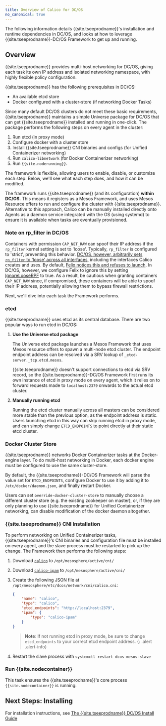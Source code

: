 ```yaml
---
title: Overview of Calico for DC/OS
no_canonical: true
---
```


The following information details {{site.tseeprodname}}'s installation and runtime dependencies
in DC/OS, and looks at how to leverage {{site.tseeprodname}}-DC/OS Framework to get up and running.

## Overview

{{site.tseeprodname}} provides multi-host networking for DC/OS, giving each task its own IP
address and isolated networking namespace, with highly flexible policy configuration.

{{site.tseeprodname}} has the following prerequisites in DC/OS:

- An available etcd store
- Docker configured with a cluster-store (if networking Docker Tasks)

Since many default DC/OS clusters do not meet these basic requirements, {{site.tseeprodname}}
maintains a simple Universe package for DC/OS that can get {{site.tseeprodname}}
installed and running in one-click. The package performs the following
steps on every agent in the cluster:

1. Run etcd (in proxy mode)
2. Configure docker with a cluster store
3. Install {{site.tseeprodname}} CNI binaries and configs (for Unified Containerizer networking)
4. Run `calico-libnetwork` (for Docker Containerizer networking)
5. Run `{{site.noderunning}}`.

The framework is flexible, allowing users to enable, disable, or customize each step.
Below, we'll see what each step does, and how it can be modified.

The framework runs {{site.tseeprodname}} (and its configuration) **within DC/OS.**
This means it registers as a Mesos Framework, and uses Mesos Resource offers
to run and configure the cluster with {{site.tseeprodname}}. Alternative to this approach,
Calico can be manually installed directly onto Agents as a daemon service integrated
with the OS (using systemd) to ensure it is available when tasks are eventually
provisioned.

### Note on rp_filter in DC/OS

Containers with permission `CAP_NET_RAW` can spoof their IP address if the
`rp_filter` kernel setting is set to 'loose'. Typically, `rp_filter` is
configured to 'strict', preventing this behavior.
[DC/OS, however, arbitrarily sets `rp_filter` to 'loose' across all interfaces](https://dcosjira.atlassian.net/browse/DCOS-265), including the interfaces
Calico creates and uses. By default, [Felix notices this and refuses to launch](https://github.com/projectcalico/calicoctl/issues/1082#issue-168163079). In DC/OS, however, we configure Felix to ignore this by setting
[IgnoreLooseRPF](https://github.com/projectcalico/felix/blob/ab8799eaea66627e5db7717e62fca61fd9c08646/python/calico/felix/config.py#L198) to true. As a result, be cautious when granting containers `CAP_NET_RAW` since, if compromised, these
containers will be able to spoof their IP address, potentially allowing them to bypass firewall restrictions.

Next, we'll dive into each task the Framework performs.

### etcd

{{site.tseeprodname}} uses etcd as its central database. There are two popular ways to run
etcd in DC/OS:

1. **Use the Universe etcd package**

    The Universe etcd package launches a Mesos Framework that uses Mesos resource
    offers to spawn a multi-node etcd cluster.
    The endpoint endpoint address can be resolved via a SRV lookup of
    `_etcd-server._tcp.etcd.mesos`.

    {{site.tseeprodname}} doesn't support connections to etcd via
    SRV record, so the {{site.tseeprodname}}-DC/OS Framework first runs its own instance
    of etcd in proxy mode on every agent, which it relies on to forward requests
    made to `localhost:2379` onwards to the actual etcd cluster.

2. **Manually running etcd**

    Running the etcd cluster manually across all masters can be considered more
    stable than the previous option, as the endpoint address is static.
    Users launching etcd in this way can skip running etcd in proxy mode, and
    can simply change `ETCD_ENDPOINTS` to point directly at their static
    etcd cluster.

### Docker Cluster Store

{{site.tseeprodname}} networks Docker Containerizer tasks at the Docker-engine layer.
To do multi-host networking in Docker, each docker engine must be configured
to use the same cluster-store.

By default, the {{site.tseeprodname}}-DC/OS Framework will parse the value set for `ETCD_ENDPOINTS`,
configure Docker to use it by adding it to `/etc/docker/daemon.json`,
and finally restart Docker.

Users can set `override-docker-cluster-store` to manually choose a different
cluster store (e.g. the existing zookeeper on master), or, if they are only
planning to use {{site.tseeprodname}} for Unified Containerizer networking,
can disable modification of the docker daemon altogether.

### {{site.tseeprodname}} CNI Installation

To perform networking on Unified Containerizer tasks, {{site.tseeprodname}}'s CNI binaries and
configuration file must be installed on every agent, and the slave process must
be restarted to pick up the change. The Framework then performs the following steps:

1. Download [`calico`]({{site.data.versions[page.version].first.components["calico/cni"].download_calico_url}}) to `/opt/mesosphere/active/cni/`
2. Download [`calico-ipam`]({{site.data.versions[page.version].first.components["calico/cni"].download_calico_ipam_url}}) to `/opt/mesosphere/active/cni/`
3. Create the following JSON file at `/opt/mesosphere/etc/dcos/network/cni/calico.cni`:

   ```json
   {
       "name": "calico",
       "type": "calico",
       "etcd_endpoints": "http://localhost:2379",
       "ipam": {
           "type": "calico-ipam"
       }
   }
   ```
   
   > **Note**: If not running etcd in proxy mode, be sure to change `etcd_endpoints`
   to your correct etcd endpoint address.
   {: .alert .alert-info}

4. Restart the slave process with `systemctl restart dcos-mesos-slave`

### Run {{site.nodecontainer}}

This task ensures the {{site.tseeprodname}}'s core process `{{site.nodecontainer}}` is running.

## Next Steps: Installing

For installation instructions, see [The {{site.tseeprodname}} DC/OS Install Guide]({{site.baseurl}}/{{page.version}}/getting-started/mesos/installation/dc-os/framework)

